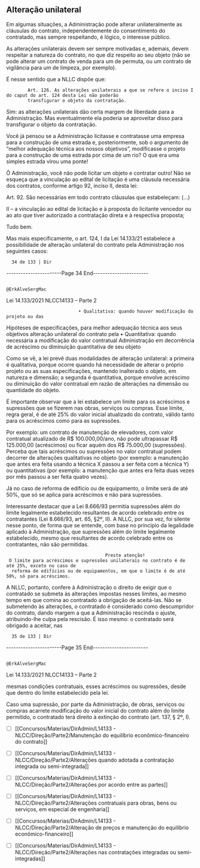 ## Alteração unilateral
Em algumas situações, a Administração pode alterar unilateralmente as cláusulas do contrato,
independentemente do consentimento do contratado, mas sempre respeitando, é lógico, o interesse público.

As alterações unilaterais devem ser sempre motivadas e, ademais, devem respeitar a natureza do contrato, no
que diz respeito ao seu objeto (não se pode alterar um contrato de venda para um de permuta, ou um contrato de
vigilância para um de limpeza, por exemplo).

É nesse sentido que a NLLC dispõe que:

            Art. 126. As alterações unilaterais a que se refere o inciso I do caput do art. 124 desta Lei não poderão
            transfigurar o objeto da contratação.

Sim: as alterações unilaterais dão certa margem de liberdade para a Administração. Mas eventualmente ela
poderia se aproveitar disso para transfigurar o objeto da contratação.

Você já pensou se a Administração licitasse e contratasse uma empresa para a construção de uma estrada e,
posteriormente, sob o argumento de “melhor adequação técnica aos nossos objetivos”, modificasse o projeto para a
construção de uma estrada por cima de um rio? O que era uma simples estrada virou uma ponte!

Ô Administração, você não pode licitar um objeto e contratar outro! Não se esqueça que a vinculação ao edital de
licitação é uma cláusula necessária dos contratos, conforme artigo 92, inciso II, desta lei:

Art. 92. São necessárias em todo contrato cláusulas que estabeleçam: (...)

II – a vinculação ao edital de licitação e à proposta do licitante vencedor ou ao ato que tiver autorizado a contratação direta
e à respectiva proposta;

Tudo bem.

Mas mais especificamente, o art. 124, I da Lei 14.133/21 estabelece a possibilidade de alteração unilateral do
contrato pela Administração nos seguintes casos:




      34 de 133 | Dir
-----------------------Page 34 End-----------------------

                                                                            @ErkAlveSergMac
 Lei 14.133/2021                                                       NLCC14133 – Parte 2




                               • Qualitativa: quando houver modificação do projeto ou das
   Hipóteses de                  especificações, para melhor adequação técnica aos seus objetivos
    alteração
   unilateral do
  contrato pela                • Quantitativa: quando necessária a modificação do valor contratual
  Administração                  em decorrência de acréscimo ou diminuição quantitativa de seu
                                 objeto




Como se vê, a lei prevê duas modalidades de alteração unilateral: a primeira é qualitativa, porque ocorre quando
há necessidade de alterar o próprio projeto ou as suas especificações, mantendo inalterado o objeto, em natureza
e dimensão; a segunda é quantitativa, porque envolve acréscimo ou diminuição do valor contratual em razão de
alterações na dimensão ou quantidade do objeto.

É importante observar que a lei estabelece um limite para os acréscimos e supressões que se fizerem nas obras,
serviços ou compras. Esse limite, regra geral, é de até 25% do valor inicial atualizado do contrato, válido tanto
para os acréscimos como para as supressões.

Por exemplo: um contrato de manutenção de elevadores, com valor contratual atualizado de R$ 100.000,00/ano, não
pode ultrapassar R$ 125.000,00 (acréscimos) ou ficar aquém dos R$ 75.000,00 (supressões). Perceba que tais acréscimos
ou supressões no valor contratual podem decorrer de alterações qualitativas no objeto (por exemplo: a manutenção
que antes era feita usando a técnica X passou a ser feita com a técnica Y) ou quantitativas (por exemplo: a manutenção
que antes era feita duas vezes por mês passou a ser feita quatro vezes).

Já no caso de reforma de edifício ou de equipamento, o limite será de até 50%, que só se aplica para acréscimos
e não para supressões.

Interessante destacar que a Lei 8.666/93 permitia supressões além do limite legalmente estabelecido resultantes de
acordo celebrado entre os contratantes (Lei 8.666/93, art. 65, §2º, II). A NLLC, por sua vez, foi silente nesse ponto, de
forma que se entende, com base no princípio da legalidade aplicado à Administração, que supressões além do limite
legalmente estabelecido, mesmo que resultantes de acordo celebrado entre os contratantes, não são permitidas.


                                         Preste atenção!
     O limite para acréscimos e supressões unilaterais no contrato é de até 25%, exceto no caso de
      reforma de edifícios ou de equipamentos, em que o limite é de até 50%, só para acréscimos.

A NLLC, portanto, confere à Administração o direito de exigir que o contratado se submeta às alterações impostas
nesses limites, ao mesmo tempo em que comina ao contratado a obrigação de aceitá-las. Não se submetendo às
alterações, o contratado é considerado como descumpridor do contrato, dando margem a que a Administração
rescinda o ajuste, atribuindo-lhe culpa pela rescisão. É isso mesmo: o contratado será obrigado a aceitar, nas




      35 de 133 | Dir
-----------------------Page 35 End-----------------------

                                                                           @ErkAlveSergMac
 Lei 14.133/2021                                                      NLCC14133 – Parte 2


mesmas condições contratuais, esses acréscimos ou supressões, desde que dentro do limite estabelecido pela
lei.

Caso uma supressão, por parte da Administração, de obras, serviços ou compras acarrete modificação do valor
inicial do contrato além do limite permitido, o contratado terá direito à extinção do contrato (art. 137, § 2º, I).


- [ ] [[Concursos/Materias/DirAdmin/L14133 - NLCC/Direção/Parte2/Manutenção do equilíbrio econômico-financeiro do contrato]]


- [ ] [[Concursos/Materias/DirAdmin/L14133 - NLCC/Direção/Parte2/Alterações quando adotada a contratação integrada ou semi-integrada]]


- [ ] [[Concursos/Materias/DirAdmin/L14133 - NLCC/Direção/Parte2/Alterações por acordo entre as partes]]


- [ ] [[Concursos/Materias/DirAdmin/L14133 - NLCC/Direção/Parte2/Alterações contratuais para obras, bens ou serviços, em especial de engenharia]]


- [ ] [[Concursos/Materias/DirAdmin/L14133 - NLCC/Direção/Parte2/Alteração de preços e manutenção do equilíbrio econômico-financeiro]]




- [ ] [[Concursos/Materias/DirAdmin/L14133 - NLCC/Direção/Parte2/Alterações nas contratações integradas ou semi-integradas]]